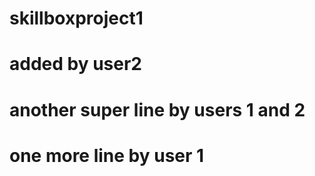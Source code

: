 # skillboxproject1
# added by user2
# another super line by users 1 and 2
# one more line by user 1

